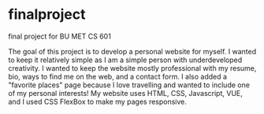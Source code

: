 # finalproject
final project for BU MET CS 601

The goal of this project is to develop a personal website for myself. I wanted to keep it relatively simple as I am a simple person with underdeveloped creativity. I wanted to keep the website mostly professional with my resume, bio, ways to find me on the web, and a contact form. I also added a "favorite places" page because I love travelling and wanted to include one of my personal interests! My website uses HTML, CSS, Javascript, VUE, and I used CSS FlexBox to make my pages responsive.
